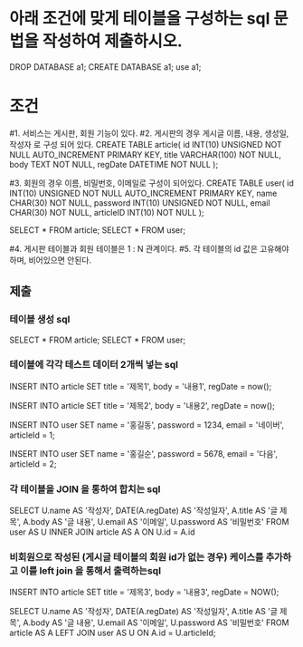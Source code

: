 # 아래 조건에 맞게 테이블을 구성하는 sql 문법을 작성하여 제출하시오.
DROP DATABASE a1;
CREATE DATABASE a1;
use a1;
# 조건
#1. 서비스는 게시판, 회원 기능이 있다.
#2. 게시판의 경우 게시글 이름, 내용, 생성일, 작성자 로 구성 되어 있다.
CREATE TABLE article(
id INT(10) UNSIGNED NOT NULL AUTO_INCREMENT PRIMARY KEY,
title VARCHAR(100) NOT NULL,
body TEXT NOT NULL,
regDate DATETIME NOT NULL
);

#3. 회원의 경우 이름, 비밀번호, 이메일로 구성이 되어있다.
CREATE TABLE user(
id INT(10) UNSIGNED NOT NULL AUTO_INCREMENT PRIMARY KEY,
name CHAR(30) NOT NULL,
password INT(10) UNSIGNED NOT NULL,
email CHAR(30) NOT NULL,
articleID INT(10) NOT NULL
);

SELECT * FROM article;
SELECT * FROM user;

#4. 게시판 테이블과 회원 테이블은 1 : N 관계이다.
#5. 각 테이블의 id 값은 고유해야하며, 비어있으면 안된다.

## 제출 

### 테이블 생성 sql
SELECT * FROM article;
SELECT * FROM user;

### 테이블에 각각 테스트 데이터 2개씩 넣는 sql
INSERT INTO article
SET title = '제목1',
body = '내용1',
regDate = now();

INSERT INTO article
SET title = '제목2',
body = '내용2',
regDate = now();

INSERT INTO user
SET name = '홍길동',
password = 1234,
email = '네이버',
articleId = 1;

INSERT INTO user
SET name = '홍길순',
password = 5678,
email = '다음',
articleId = 2;


### 각 테이블을 JOIN 을 통하여 합치는 sql
SELECT U.name AS '작성자',
DATE(A.regDate) AS '작성일자',
A.title AS '글 제목',
A.body AS '글 내용',
U.email AS '이메일',
U.password AS '비밀번호'
FROM user AS U
INNER JOIN article AS A
ON U.id = A.id


### 비회원으로 작성된 (게시글 테이블의 회원 id가 없는 경우) 케이스를 추가하고 이를 left join 을 통해서 출력하는sql
INSERT INTO article
SET title = '제목3',
body =  '내용3',
regDate = NOW();

SELECT U.name AS '작성자',
DATE(A.regDate) AS '작성일자',
A.title AS '글 제목',
A.body AS '글 내용',
U.email AS '이메일',
U.password AS '비밀번호'
FROM article AS A
LEFT JOIN user AS U
ON A.id = U.articleId;
